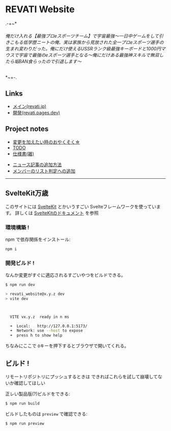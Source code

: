 # REVATI Website

.-+~*
###### 俺だけ入れる【最強プロeスポーツチーム】で宇宙最強〜一日中ゲームをして引きこもる低学歴ニートの俺、実は家族から見放された全一プロeスポーツ選手の生まれ変わりだった。俺にだけ使えるUSSRランク級最強キーボードと1000円マウスで宇宙で最強のeスポーツ選手となる～俺にだけある最強神スキルで無双したら垢BAN食らったので引退します～
*~+-.

## Links

- [メイン(revati.jp)](https://revati.jp)
- [開発(revati.pages.dev)](https://revati.pages.dev)

## Project notes

- [変更を加えたい時のおやくそく☆](./docs/CONTRIBUTING.md)
- [TODO](./docs/TODO.md)
- [仕様書(雑)](./docs/SPECIFICATION.md)

* [ニュース記事の追加方法](./docs/ADDING_NEWS.md)
* [メンバーのリスト判定への追加](./src/lib/data/members.ts)

---

## SvelteKit万歳

このサイトには [SvelteKit](https://kit.svelte.jp) とかいうすごい Svelteフレームワークを使っています。
詳しくは [SvelteKitのドキュメント](https://kit.svelte.jp/docs/introduction) を参照

### 環境構築 !

npm で依存関係をインストール:

```bash
npm i
```

### 開発ビルド !

なんか変更がすぐに適応されるすごいやつをビルドできる。

```bash
$ npm run dev

> revati_website@x.y.z dev
> vite dev



  VITE vx.y.z  ready in n ms

  ➜  Local:   http://127.0.0.1:5173/
  ➜  Network: use --host to expose
  ➜  press h to show help
```

ちなみにここで `O`キーを押下するとブラウザで開いてくれる。

## ビルド !

リモートリポジトリにプッシュするときは できればこれらを試して崩壊してないか確認してほしい

正レい製品版(?)ビルドをできる:

```bash
$ npm run build
```

ビルドしたものは `preview` で確認できる:

```bash
$ npm run preview
```
